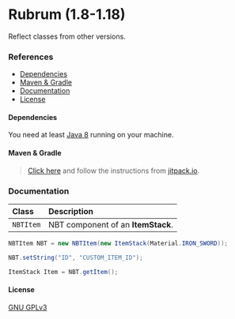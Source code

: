 # Rubrum (1.8-1.18)
Reflect classes from other versions.

### References
- [Dependencies](#dependencies)
- [Maven & Gradle](#maven--gradle)
- [Documentation](#documentation)
- [License](#license)

#### Dependencies
You need at least [Java 8](https://www.java.com/) running on your machine.

#### Maven & Gradle
> [Click here](https://jitpack.io/#A4Z0/Rubrum) and follow the instructions from [jitpack.io](https://jitpack.io/).


### Documentation

| Class     | Description                       |
|:----------|:----------------------------------|
| `NBTItem` | NBT component of an **ItemStack**. |

```java
NBTItem NBT = new NBTItem(new ItemStack(Material.IRON_SWORD));

NBT.setString("ID", "CUSTOM_ITEM_ID");

ItemStack Item = NBT.getItem();
```

#### License
[GNU GPLv3](https://choosealicense.com/licenses/gpl-3.0/)
